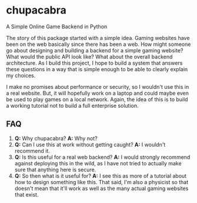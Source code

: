 # chupacabra
A Simple Online Game Backend in Python

The story of this package started with a simple idea. Gaming websites have been on the web basically since there has been a web. How might someone go about designing and building a backend for a simple gaming website? 
What would the public API look like? What about the overall backend architecture. 
As I build this project, I hope to build a system that answers these questions in a way that is simple enough to be able to clearly explain my choices.

I make no promises about performance or security, so I wouldn't use this in a real website. But, it will hopefully work on a laptop and could maybe even be used to play games on a local network. Again, the idea of this is to build a working tutorial not to build a full enterprise solution.

## FAQ
 
 1) **Q:** Why chupacabra? **A:** Why not?
 2) **Q:** Can I use this at work without getting caught? **A:** I wouldn't recommend it.
 3) **Q:** Is this useful for a real web backend? **A:** I would strongly recommend against deploying this in the wild, as I have not tried to actually make sure that anything here is secure.
 4) **Q:** So then what is it useful for? **A:** I see this as more of a tutorial about how to design something like this. That said, I'm also a physicist so that doesn't mean that it'll work as well as the many actual gaming websites that exist.
